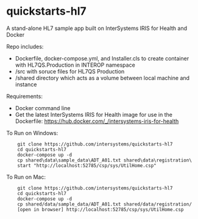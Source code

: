 ﻿# quickstarts-hl7  

A stand-alone HL7 sample app built on InterSystems IRIS for Health and Docker  

Repo includes:   
* Dockerfile, docker-compose.yml, and Installer.cls to create container with HL7QS.Production in INTEROP namespace  
* /src with soruce files for HL7QS Production  
* /shared directory which acts as a volume between local machine and instance  

Requirements:  
* Docker command line  
* Get the latest InterSystems IRIS for Health image for use in the Dockerfile: https://hub.docker.com/_/intersystems-iris-for-health  

To Run on Windows:  
```
	git clone https://github.com/intersystems/quickstarts-hl7  
	cd quickstarts-hl7  
	docker-compose up -d  
	cp shared\data\sample_data\ADT_A01.txt shared\data\registration\  
	start "http://localhost:52785/csp/sys/UtilHome.csp"  
```
To Run on Mac:  
```
	git clone https://github.com/intersystems/quickstarts-hl7  
	cd quickstarts-hl7  
	docker-compose up -d  
	cp shared/data/sample_data/ADT_A01.txt shared/data/registration/  
	[open in browser] http://localhost:52785/csp/sys/UtilHome.csp  
```
